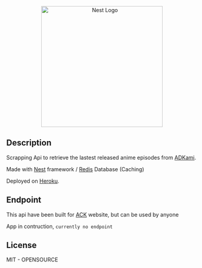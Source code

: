 <p align="center">
  <a href="http://nestjs.com/" target="blank"><img src="https://nestjs.com/img/logo_text.svg" width="320" alt="Nest Logo" /></a>
</p>

[circleci-image]: https://img.shields.io/circleci/build/github/nestjs/nest/master?token=abc123def456
[circleci-url]: https://circleci.com/gh/nestjs/nest

## Description

Scrapping Api to retrieve the lastest released anime episodes from [ADKami](https://www.adkami.com/).

Made with [Nest](https://github.com/nestjs/nest) framework / [Redis](https://redis.io/) Database (Caching)

Deployed on [Heroku](https://www.heroku.com/home).

## Endpoint

This api have been built for [ACK](https://ack.vercel.app/) website, but can be used by anyone

App in contruction, `currently no endpoint`

## License

MIT - OPENSOURCE
